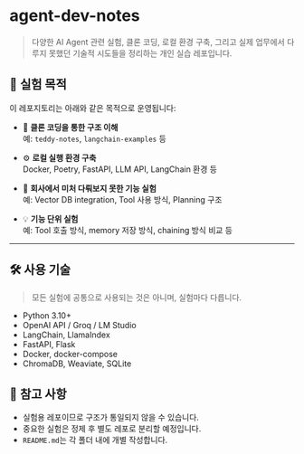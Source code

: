 # agent-dev-notes

> 다양한 AI Agent 관련 실험, 클론 코딩, 로컬 환경 구축, 그리고 실제 업무에서 다루지 못했던 기술적 시도들을 정리하는 개인 실습 레포입니다.

## 🧠 실험 목적

이 레포지토리는 아래와 같은 목적으로 운영됩니다:

- 🔁 **클론 코딩을 통한 구조 이해**  
  예: `teddy-notes`, `langchain-examples` 등

- ⚙️ **로컬 실행 환경 구축**  
  Docker, Poetry, FastAPI, LLM API, LangChain 환경 등

- 🔬 **회사에서 미처 다뤄보지 못한 기능 실험**  
  예: Vector DB integration, Tool 사용 방식, Planning 구조

- 💡 **기능 단위 실험**  
  예: Tool 호출 방식, memory 저장 방식, chaining 방식 비교 등

---

## 🛠️ 사용 기술

> 모든 실험에 공통으로 사용되는 것은 아니며, 실험마다 다릅니다.

- Python 3.10+
- OpenAI API / Groq / LM Studio
- LangChain, LlamaIndex
- FastAPI, Flask
- Docker, docker-compose
- ChromaDB, Weaviate, SQLite

## 📌 참고 사항

- 실험용 레포이므로 구조가 통일되지 않을 수 있습니다.
- 중요한 실험은 정제 후 별도 레포로 분리할 예정입니다.
- `README.md`는 각 폴더 내에 개별 작성합니다.

